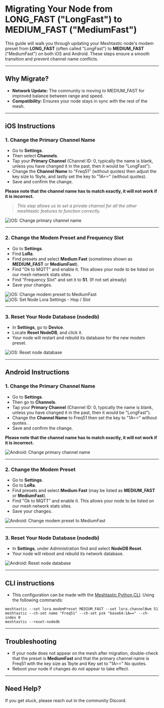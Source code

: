 # Migrating Your Node from LONG_FAST ("LongFast") to MEDIUM_FAST ("MediumFast")

This guide will walk you through updating your Meshtastic node's modem preset from **LONG_FAST** (often called "LongFast") to **MEDIUM_FAST** ("MediumFast") on both iOS and Android. These steps ensure a smooth transition and prevent channel name conflicts.

---

## Why Migrate?

- **Network Update:** The community is moving to MEDIUM_FAST for improved balance between range and speed.
- **Compatibility:** Ensures your node stays in sync with the rest of the mesh.

---

## iOS Instructions

### 1. Change the Primary Channel Name

- Go to **Settings**.
- Then select **Channels**.
- Tap your **Primary Channel** (Channel ID: 0, typically the name is blank, unless you have changed it in the past, then it would be "LongFast").
- Change the **Channel Name** to "Freq51" (without quotes) then adjust the key size to 1byte, and lastly set the key to "1A==" (without quotes).
- Save and confirm the change.

**Please note that the channel name has to match exactly, it will not work if it is incorrect.**

> _This step allows us to set a private channel for all the other meshtastic features to function correctly._

![iOS: Change primary channel name](images/ios-step1.png)

---

### 2. Change the Modem Preset and Frequency Slot

- Go to **Settings**.
- Find **LoRa**.
- Find presets and select **Medium Fast** (sometimes shown as **MEDIUM_FAST** or **MediumFast**).
- Find "Ok to MQTT" and enable it. This allows your node to be listed on our mesh network stats sites.
- Find "Frequency Slot" and set it to **51**. (If not set already)
- Save your changes.

![iOS: Change modem preset to MediumFast](images/ios-step2.png)
![iOS: Set Node Lora Settings - Hop / Slot](images/ios-lora-2.png)

---

### 3. Reset Your Node Database (nodedb)

- In **Settings**, go to **Device**.
- Locate **Reset NodeDB**, and click it.
- Your node will restart and rebuild its database for the new modem preset.

![iOS: Reset node database](images/ios-step3.png)

---

## Android Instructions

### 1. Change the Primary Channel Name

- Go to **Settings**.
- Then go to **Channels**.
- Tap your **Primary Channel** (Channel ID: 0, typically the name is blank, unless you have changed it in the past, then it would be "LongFast").
- Change the **Channel Name** to Freq51 then set the key to "1A==" without quotes.
- Save and confirm the change.

**Please note that the channel name has to match exactly, it will not work if it is incorrect.**

![Android: Change primary channel name](images/android-step1.png)

---

### 2. Change the Modem Preset

- Go to **Settings**.
- Go to **LoRa**.
- Find presets and select **Medium Fast** (may be listed as **MEDIUM_FAST** or **MediumFast**).
- Find "Ok to MQTT" and enable it. This allows your node to be listed on our mesh network stats sites.
- Save your changes.

![Android: Change modem preset to MediumFast](images/android-step2.png)

---

### 3. Reset Your Node Database (nodedb)

- In **Settings**, under Administration find and select **NodeDB Reset**.
- Your node will reboot and rebuild its network database.

![Android: Reset node database](images/android-step3.png)

---

## CLI instructions

- This configuration can be made with the [Meshtastic Python CLI](https://meshtastic.org/docs/software/python/cli/installation/). Using the following commands:
```
meshtastic --set lora.modemPreset MEDIUM_FAST --set lora.channelNum 51
meshtastic --ch-set name "Freq51" --ch-set psk "base64:1A==" --ch-index 0
meshtastic --reset-nodedb
```

---

## Troubleshooting

- If your node does not appear on the mesh after migration, double-check that the preset is **MediumFast** and that the primary channel name is Freq51 with the key size as 1byte and Key set to "1A==" No quotes.
- Reboot your node if changes do not appear to take effect.

---

## Need Help?

If you get stuck, please reach out in the community Discord.
